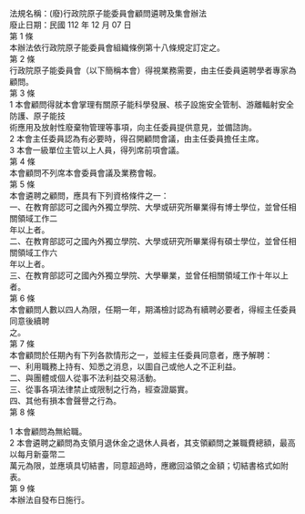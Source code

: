 法規名稱：(廢)行政院原子能委員會顧問遴聘及集會辦法  
廢止日期：民國 112 年 12 月 07 日  
第 1 條  
本辦法依行政院原子能委員會組織條例第十八條規定訂定之。  
第 2 條  
行政院原子能委員會（以下簡稱本會）得視業務需要，由主任委員遴聘學者專家為顧問。  
第 3 條  
1 本會顧問得就本會掌理有關原子能科學發展、核子設施安全管制、游離輻射安全防護、原子能技  
術應用及放射性廢棄物管理等事項，向主任委員提供意見，並備諮詢。  
2 本會主任委員認為有必要時，得召開顧問會議，由主任委員擔任主席。  
3 本會一級單位主管以上人員，得列席前項會議。  
第 4 條  
本會顧問不列席本會委員會議及業務會報。  
第 5 條  
本會遴聘之顧問，應具有下列資格條件之一：  
一、在教育部認可之國內外獨立學院、大學或研究所畢業得有博士學位，並曾任相關領域工作二  
年以上者。  
二、在教育部認可之國內外獨立學院、大學或研究所畢業得有碩士學位，並曾任相關領域工作六  
年以上者。  
三、在教育部認可之國內外獨立學院、大學畢業，並曾任相關領域工作十年以上者。  
第 6 條  
本會顧問人數以四人為限，任期一年，期滿檢討認為有續聘必要者，得經主任委員同意後續聘  
之。  
第 7 條  
本會顧問於任期內有下列各款情形之一，並經主任委員同意者，應予解聘：  
一、利用職務上持有、知悉之消息，以圖自己或他人之不正利益。  
二、與團體或個人從事不法利益交易活動。  
三、從事各項法律禁止或限制之行為，經查證屬實。  
四、其他有損本會聲譽之行為。  
第 8 條  


1 本會顧問為無給職。  
2 本會遴聘之顧問為支領月退休金之退休人員者，其支領顧問之兼職費總額，最高以每月新臺幣二  
萬元為限，並應填具切結書，同意超過時，應繳回溢領之金額；切結書格式如附表。  
第 9 條  
本辦法自發布日施行。  


